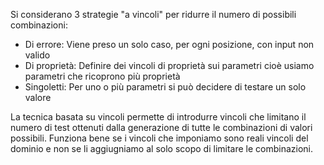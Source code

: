Si considerano 3 strategie "a vincoli" per ridurre il numero di possibili combinazioni:
- Di errore: Viene preso un solo caso, per ogni posizione, con input non valido
- Di proprietà: Definire dei vincoli di proprietà sui parametri cioè usiamo parametri che ricoprono più proprietà
- Singoletti: Per uno o più parametri si può decidere di testare un solo valore

La tecnica basata su vincoli permette di introdurre vincoli che limitano il numero di test ottenuti dalla generazione di tutte le combinazioni di valori possibili. Funziona bene se i vincoli che imponiamo sono reali vincoli del dominio e non se li aggiugniamo al solo scopo di limitare le combinazioni.
